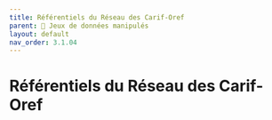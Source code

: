 ```yaml
---
title: Référentiels du Réseau des Carif-Oref
parent: 🎨 Jeux de données manipulés
layout: default
nav_order: 3.1.04
---
```


# Référentiels du Réseau des Carif-Oref